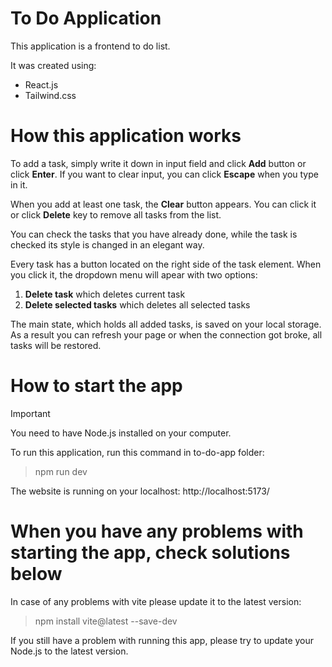 # To Do Application

This application is a frontend to do list.

It was created using:

- React.js
- Tailwind.css

# How this application works

To add a task, simply write it down in input field and click **Add** button or click **Enter**. If you want to clear input, you can click **Escape** when you type in it.

When you add at least one task, the **Clear** button appears. You can click it or click **Delete** key to remove all tasks from the list.

You can check the tasks that you have already done, while the task is checked its style is changed in an elegant way.

Every task has a button located on the right side of the task element. When you click it, the dropdown menu will apear with two options:

1. **Delete task** which deletes current task
2. **Delete selected tasks** which deletes all selected tasks

The main state, which holds all added tasks, is saved on your local storage. As a result you can refresh your page or when the connection got broke, all tasks will be restored.

# How to start the app

> [!IMPORTANT]
> You need to have Node.js installed on your computer.

To run this application, run this command in to-do-app folder:

> npm run dev

The website is running on your localhost: http://localhost:5173/

# When you have any problems with starting the app, check solutions below

In case of any problems with vite please update it to the latest version:

> npm install vite@latest --save-dev

If you still have a problem with running this app, please try to update your Node.js to the latest version.
